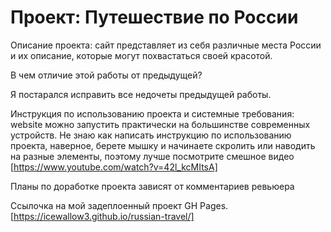 # Проект: Путешествие по России

Описание проекта: сайт представляет из себя различные места России и их описание, которые могут похвастаться своей красотой. 

В чем отличие этой работы от предыдущей? 

Я постарался исправить все недочеты предыдущей работы.  

Инструкция по использованию проекта и системные требования: website можно запустить практически на большинстве современных устройств. 
Не знаю как написать инструкцию по использованию проекта, наверное, берете мышку и начинаете скролить или наводить на разные элементы, поэтому лучше посмотрите смешное видео [https://www.youtube.com/watch?v=42l_kcMItsA]

Планы по доработке проекта зависят от комментариев ревьюера

Ссылочка на мой задеплоенный проект GH Pages.
[https://icewallow3.github.io/russian-travel/]
